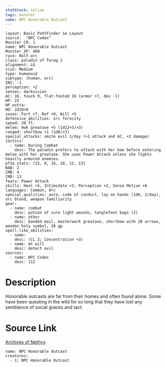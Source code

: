 ```yaml
---
statblock: inline
tags: monster
name: NPC Honorable Outcast
---
```

```statblock
layout: Basic Pathfinder 1e Layout
source:  "NPC Codex"
Monster_CR: 1
name: NPC Honorable Outcast
Monster_XP: 400
race: Half-orc
class: paladin of Torag 2
alignment: LG
size: Medium
type: humanoid
subtype: (human, orc)
INI: -1
perception: +2
senses: darkvision
AC: 16, touch 9, flat-footed 16 (armor +7, dex -1)
HP: 23
HP_extra: 
HD: 2d10+8
saves: Fort +7, Ref +0, Will +5
defensive_abilities: orc ferocity
speed: 20 ft.
melee: mwk greataxe +5 (1d12+3/×3)
ranged: shortbow +1 (1d6/×3)
special_attacks: smite evil 1/day (+1 attack and AC, +2 damage)
tactics:
  - name: During Combat
    desc: The paladin prefers to attack with her bow before entering melee with her greataxe. She uses Power Attack unless she fights heavily armored enemies.
pf1e_stats: [15, 8, 16, 10, 12, 13]
BAB: 2
CMB: 4
CMD: 13
feats: Power Attack
skills: Heal +5, Intimidate +3, Perception +2, Sense Motive +6
languages: Common, Orc
special_qualities: aura, code of conduct, lay on hands (1d6, 2/day), orc blood, weapon familiarity
gear:
  - name: combat
    desc: potion of cure light wounds, tanglefoot bags (2)
  - name: other
    desc: banded mail, masterwork greataxe, shortbow with 20 arrows, wooden holy symbol, 28 gp
spell-like_abilities:
  - name:
    desc: (CL 2; Concentration +3)
  - name: At will
    desc: detect evil
sources:
  - name: NPC Codex
    desc: 112
```
# Description
Honorable outcasts are far from their homes and often found alone. Some have been questing in the wild for so long that they have lost any semblance of social graces and tact.
# Source Link
[Archives of Nethys](https://aonprd.com/NPCDisplay.aspx?ItemName=Honorable%20Outcast)
```encounter-table
name: NPC Honorable Outcast
creatures:
  - 1: NPC Honorable Outcast
```
